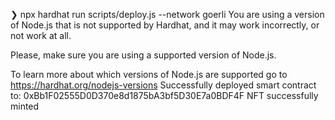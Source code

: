 ❯ npx hardhat run scripts/deploy.js --network goerli
You are using a version of Node.js that is not supported by Hardhat, and it may work incorrectly, or not work at all.

Please, make sure you are using a supported version of Node.js.

To learn more about which versions of Node.js are supported go to https://hardhat.org/nodejs-versions
Successfully deployed smart contract to: 0xBb1F02555D0D370e8d1875bA3bf5D30E7a0BDF4F
NFT successfully minted
